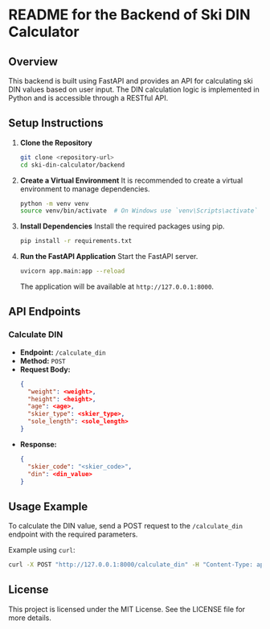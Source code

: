 # README for the Backend of Ski DIN Calculator

## Overview
This backend is built using FastAPI and provides an API for calculating ski DIN values based on user input. The DIN calculation logic is implemented in Python and is accessible through a RESTful API.

## Setup Instructions

1. **Clone the Repository**
   ```bash
   git clone <repository-url>
   cd ski-din-calculator/backend
   ```

2. **Create a Virtual Environment**
   It is recommended to create a virtual environment to manage dependencies.
   ```bash
   python -m venv venv
   source venv/bin/activate  # On Windows use `venv\Scripts\activate`
   ```

3. **Install Dependencies**
   Install the required packages using pip.
   ```bash
   pip install -r requirements.txt
   ```

4. **Run the FastAPI Application**
   Start the FastAPI server.
   ```bash
   uvicorn app.main:app --reload
   ```

   The application will be available at `http://127.0.0.1:8000`.

## API Endpoints

### Calculate DIN
- **Endpoint:** `/calculate_din`
- **Method:** `POST`
- **Request Body:**
  ```json
  {
    "weight": <weight>,
    "height": <height>,
    "age": <age>,
    "skier_type": <skier_type>,
    "sole_length": <sole_length>
  }
  ```
- **Response:**
  ```json
  {
    "skier_code": "<skier_code>",
    "din": <din_value>
  }
  ```

## Usage Example
To calculate the DIN value, send a POST request to the `/calculate_din` endpoint with the required parameters. 

Example using `curl`:
```bash
curl -X POST "http://127.0.0.1:8000/calculate_din" -H "Content-Type: application/json" -d '{"weight": 160, "height": 69, "age": 30, "skier_type": 2, "sole_length": 305}'
```

## License
This project is licensed under the MIT License. See the LICENSE file for more details.
